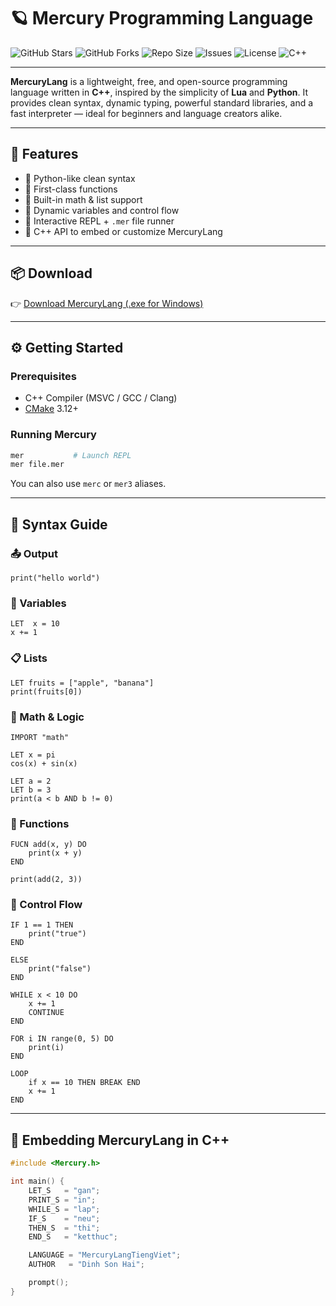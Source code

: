 # 🪐 Mercury Programming Language

![GitHub Stars](https://img.shields.io/github/stars/dinhsonhai132/MercuryLang?style=social)
![GitHub Forks](https://img.shields.io/github/forks/dinhsonhai132/MercuryLang?style=social)
![Repo Size](https://img.shields.io/github/repo-size/dinhsonhai132/MercuryLang)
![Issues](https://img.shields.io/github/issues/dinhsonhai132/MercuryLang)
![License](https://img.shields.io/github/license/dinhsonhai132/MercuryLang)
![C++](https://img.shields.io/badge/Made%20with-C++-blue.svg)

---

**MercuryLang** is a lightweight, free, and open-source programming language written in **C++**, inspired by the simplicity of **Lua** and **Python**. It provides clean syntax, dynamic typing, powerful standard libraries, and a fast interpreter — ideal for beginners and language creators alike.

---

## 🚀 Features

- 🔹 Python-like clean syntax
- 🔹 First-class functions
- 🔹 Built-in math & list support
- 🔹 Dynamic variables and control flow
- 🔹 Interactive REPL + `.mer` file runner
- 🔹 C++ API to embed or customize MercuryLang

---

## 📦 Download

👉 [Download MercuryLang (.exe for Windows)](https://github.com/dinhsonhai132/MercuryLang-download/raw/refs/heads/main/MercuryLang-init.exe)

---

## ⚙️ Getting Started

### Prerequisites

- C++ Compiler (MSVC / GCC / Clang)
- [CMake](https://cmake.org/) 3.12+

### Running Mercury

```bash
mer           # Launch REPL
mer file.mer
```

You can also use `merc` or `mer3` aliases.

---

## 🧠 Syntax Guide

### 📤 Output
```mer
print("hello world")
```

### 🔢 Variables
```mer
LET  x = 10
x += 1
```

### 📋 Lists
```mer
LET fruits = ["apple", "banana"]
print(fruits[0])
```

### 🧮 Math & Logic
```mer
IMPORT "math"

LET x = pi
cos(x) + sin(x)

LET a = 2
LET b = 3
print(a < b AND b != 0)
```

### 🧠 Functions
```mer
FUCN add(x, y) DO
    print(x + y)
END

print(add(2, 3))
```

### 🔀 Control Flow
```mer
IF 1 == 1 THEN
    print("true")
END

ELSE
    print("false")
END

WHILE x < 10 DO
    x += 1
    CONTINUE
END

FOR i IN range(0, 5) DO
    print(i)
END

LOOP
    if x == 10 THEN BREAK END
    x += 1
END
```

---

## 🧬 Embedding MercuryLang in C++

```cpp
#include <Mercury.h>

int main() {
    LET_S   = "gan";
    PRINT_S = "in";
    WHILE_S = "lap";
    IF_S    = "neu";
    THEN_S  = "thi";
    END_S   = "ketthuc";

    LANGUAGE = "MercuryLangTiengViet";
    AUTHOR   = "Dinh Son Hai";

    prompt();
}
```
